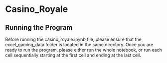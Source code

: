 # Casino_Royale
## Running the Program
Before running the casino_royale.ipynb file, please ensure that the excel_gaming_data folder is located in the same directory. Once you are ready to run the program, please either run the whole notebook, or run each cell sequentially starting at the first cell and ending at the last cell.

